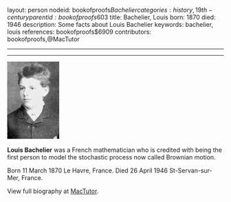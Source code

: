 layout: person
nodeid: bookofproofs$Bachelier
categories: history,19th-century
parentid: bookofproofs$603
title: Bachelier, Louis
born: 1870
died: 1946
description: Some facts about Louis Bachelier
keywords: bachelier, louis
references: bookofproofs$6909
contributors: bookofproofs,@MacTutor

---


---

![Bachelier.jpg](https://github.com/bookofproofs/bookofproofs.github.io/blob/main/_sources/_assets/images/portraits/Bachelier.jpg?raw=true)

**Louis Bachelier** was a French mathematician who is credited with being the first person to model the stochastic process now called Brownian motion.

Born 11 March 1870 Le Havre, France. Died 26 April 1946 St-Servan-sur-Mer, France.


View full biography at [MacTutor](https://mathshistory.st-andrews.ac.uk/Biographies/Bachelier/).
